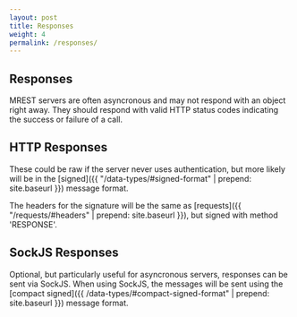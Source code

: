 ```yaml
---
layout: post
title: Responses
weight: 4
permalink: /responses/
---
```


## Responses
MREST servers are often asyncronous and may not respond with an object right away. They should respond with valid HTTP status codes indicating the success or failure of a call.

## HTTP Responses
These could be raw if the server never uses authentication, but more likely will be in the [signed]({{ "/data-types/#signed-format" | prepend: site.baseurl }}) message format.

The headers for the signature will be the same as [requests]({{ "/requests/#headers" | prepend: site.baseurl }}), but signed with method 'RESPONSE'.

## SockJS Responses
Optional, but particularly useful for asyncronous servers, responses can be sent via SockJS. When using SockJS, the messages will be sent using the [compact signed]({{ /data-types/#compact-signed-format" | prepend: site.baseurl }}) message format.
